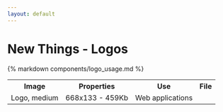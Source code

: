 ```yaml
---
layout: default
---
```


# New Things - Logos

{% markdown components/logo_usage.md %}

<table>
  <tr>
    <th>Image</th>
    <th>Properties</th>
    <th>Use</th>
    <th>File</th>
  </tr>
  <tr>
    <td>Logo, medium</td>
    <td>668x133 - 459Kb</td>
    <td>Web applications</td>
    <td><img alt="" src="https://cloud.githubusercontent.com/assets/64749/18977559/a7b7a0ec-86fe-11e6-89af-b1b49700ec2a.png"></td>
  </tr>
</table>
